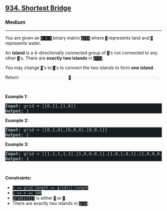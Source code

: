 <h2><a href="https://leetcode.com/problems/shortest-bridge/">934. Shortest Bridge</a></h2><h3>Medium</h3><hr><div><p>You are given an <code style="background-color: rgb(20, 29, 33) !important; color: rgb(184, 199, 206) !important;">n x n</code> binary matrix <code style="background-color: rgb(20, 29, 33) !important; color: rgb(184, 199, 206) !important;">grid</code> where <code style="background-color: rgb(20, 29, 33) !important; color: rgb(184, 199, 206) !important;">1</code> represents land and <code style="background-color: rgb(20, 29, 33) !important; color: rgb(184, 199, 206) !important;">0</code> represents water.</p>

<p>An <strong>island</strong> is a 4-directionally connected group of <code style="background-color: rgb(20, 29, 33) !important; color: rgb(184, 199, 206) !important;">1</code>'s not connected to any other <code style="background-color: rgb(20, 29, 33) !important; color: rgb(184, 199, 206) !important;">1</code>'s. There are <strong>exactly two islands</strong> in <code style="background-color: rgb(20, 29, 33) !important; color: rgb(184, 199, 206) !important;">grid</code>.</p>

<p>You may change <code style="background-color: rgb(20, 29, 33) !important; color: rgb(184, 199, 206) !important;">0</code>'s to <code style="background-color: rgb(20, 29, 33) !important; color: rgb(184, 199, 206) !important;">1</code>'s to connect the two islands to form <strong>one island</strong>.</p>

<p>Return <em style="color: rgb(234, 238, 241) !important;">the smallest number of </em><code style="background-color: rgb(20, 29, 33) !important; color: rgb(184, 199, 206) !important;">0</code><em style="color: rgb(234, 238, 241) !important;">'s you must flip to connect the two islands</em>.</p>

<p>&nbsp;</p>
<p><strong class="example">Example 1:</strong></p>

<pre style="background-color: rgb(20, 29, 33) !important; color: rgb(183, 199, 206) !important;"><strong>Input:</strong> grid = [[0,1],[1,0]]
<strong>Output:</strong> 1
</pre>

<p><strong class="example">Example 2:</strong></p>

<pre style="background-color: rgb(20, 29, 33) !important; color: rgb(183, 199, 206) !important;"><strong>Input:</strong> grid = [[0,1,0],[0,0,0],[0,0,1]]
<strong>Output:</strong> 2
</pre>

<p><strong class="example">Example 3:</strong></p>

<pre style="background-color: rgb(20, 29, 33) !important; color: rgb(183, 199, 206) !important;"><strong>Input:</strong> grid = [[1,1,1,1,1],[1,0,0,0,1],[1,0,1,0,1],[1,0,0,0,1],[1,1,1,1,1]]
<strong>Output:</strong> 1
</pre>

<p>&nbsp;</p>
<p><strong>Constraints:</strong></p>

<ul>
	<li><code style="background-color: rgb(20, 29, 33) !important; color: rgb(184, 199, 206) !important;">n == grid.length == grid[i].length</code></li>
	<li><code style="background-color: rgb(20, 29, 33) !important; color: rgb(184, 199, 206) !important;">2 &lt;= n &lt;= 100</code></li>
	<li><code style="background-color: rgb(20, 29, 33) !important; color: rgb(184, 199, 206) !important;">grid[i][j]</code> is either <code style="background-color: rgb(20, 29, 33) !important; color: rgb(184, 199, 206) !important;">0</code> or <code style="background-color: rgb(20, 29, 33) !important; color: rgb(184, 199, 206) !important;">1</code>.</li>
	<li>There are exactly two islands in <code style="background-color: rgb(20, 29, 33) !important; color: rgb(184, 199, 206) !important;">grid</code>.</li>
</ul>
</div>